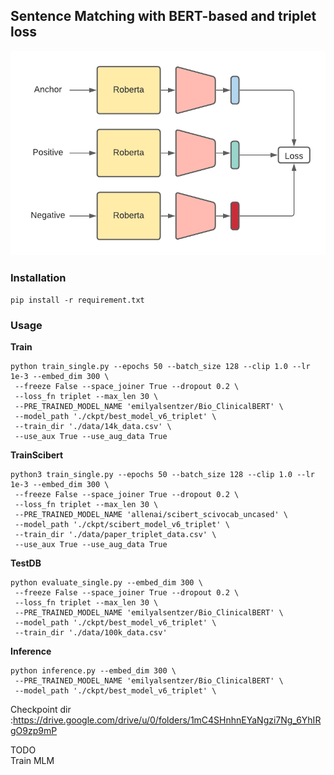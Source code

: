 ## Sentence Matching with BERT-based and triplet loss

![Overview](./asset/asset.png)

### Installation
    pip install -r requirement.txt

### Usage

**Train**
```
python train_single.py --epochs 50 --batch_size 128 --clip 1.0 --lr 1e-3 --embed_dim 300 \
 --freeze False --space_joiner True --dropout 0.2 \
 --loss_fn triplet --max_len 30 \
 --PRE_TRAINED_MODEL_NAME 'emilyalsentzer/Bio_ClinicalBERT' \
 --model_path './ckpt/best_model_v6_triplet' \
 --train_dir './data/14k_data.csv' \
 --use_aux True --use_aug_data True
```

**TrainScibert**
```
python3 train_single.py --epochs 50 --batch_size 128 --clip 1.0 --lr 1e-3 --embed_dim 300 \
 --freeze False --space_joiner True --dropout 0.2 \
 --loss_fn triplet --max_len 30 \
 --PRE_TRAINED_MODEL_NAME 'allenai/scibert_scivocab_uncased' \
 --model_path './ckpt/scibert_model_v6_triplet' \
 --train_dir './data/paper_triplet_data.csv' \
 --use_aux True --use_aug_data True
```

**TestDB**
```
python evaluate_single.py --embed_dim 300 \
 --freeze False --space_joiner True --dropout 0.2 \
 --loss_fn triplet --max_len 30 \
 --PRE_TRAINED_MODEL_NAME 'emilyalsentzer/Bio_ClinicalBERT' \
 --model_path './ckpt/best_model_v6_triplet' \
 --train_dir './data/100k_data.csv'
```



**Inference**
```
python inference.py --embed_dim 300 \
 --PRE_TRAINED_MODEL_NAME 'emilyalsentzer/Bio_ClinicalBERT' \
 --model_path './ckpt/best_model_v6_triplet' \
```


Checkpoint dir :https://drive.google.com/drive/u/0/folders/1mC4SHnhnEYaNgzi7Ng_6YhIRgO9zp9mP

TODO  
Train MLM 